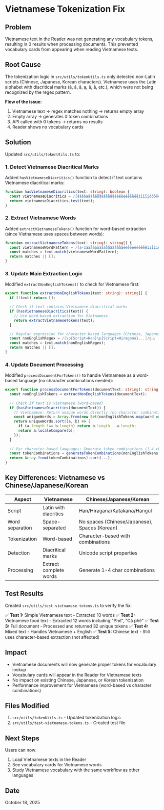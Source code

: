 # Vietnamese Tokenization Fix

## Problem
Vietnamese text in the Reader was not generating any vocabulary tokens, resulting in 0 results when processing documents. This prevented vocabulary cards from appearing when reading Vietnamese texts.

## Root Cause
The tokenization logic in `src/utils/tokenUtils.ts` only detected non-Latin scripts (Chinese, Japanese, Korean characters). Vietnamese uses the Latin alphabet with diacritical marks (á, ả, ã, ạ, ă, ắ, etc.), which were not being recognized by the regex pattern.

**Flow of the issue:**
1. Vietnamese text → regex matches nothing → returns empty array
2. Empty array → generates 0 token combinations  
3. API called with 0 tokens → returns no results
4. Reader shows no vocabulary cards

## Solution
Updated `src/utils/tokenUtils.ts` to:

### 1. Detect Vietnamese Diacritical Marks
Added `hasVietnameseDiacritics()` function to detect if text contains Vietnamese diacritical marks:
```typescript
function hasVietnameseDiacritics(text: string): boolean {
  const vietnameseDiacritics = /[áàảãạăắằẳẵặâấầẩẫậéèẻẽẹêếềểễệíìỉĩịóòỏõọôốồổỗộơớờởỡợúùủũụưứừửữựýỳỷỹỵđ]/i;
  return vietnameseDiacritics.test(text);
}
```

### 2. Extract Vietnamese Words
Added `extractVietnameseTokens()` function for word-based extraction (since Vietnamese uses spaces between words):
```typescript
function extractVietnameseTokens(text: string): string[] {
  const vietnameseWordPattern = /[a-záàảãạăắằẳẵặâấầẩẫậéèẻẽẹêếềểễệíìỉĩịóòỏõọôốồổỗộơớờởỡợúùủũụưứừửữựýỳỷỹỵđ]+/gi;
  const matches = text.match(vietnameseWordPattern);
  return matches || [];
}
```

### 3. Update Main Extraction Logic
Modified `extractNonEnglishTokens()` to check for Vietnamese first:
```typescript
export function extractNonEnglishTokens(text: string): string[] {
  if (!text) return [];

  // Check if text contains Vietnamese diacritical marks
  if (hasVietnameseDiacritics(text)) {
    // Use word-based extraction for Vietnamese
    return extractVietnameseTokens(text);
  }

  // Regular expression for character-based languages (Chinese, Japanese, Korean, etc.)
  const nonEnglishRegex = /[\p{Script=Han}\p{Script=Hiragana}...]/gu;
  const matches = text.match(nonEnglishRegex);
  return matches || [];
}
```

### 4. Update Document Processing
Modified `processDocumentForTokens()` to handle Vietnamese as a word-based language (no character combinations needed):
```typescript
export function processDocumentForTokens(documentText: string): string[] {
  const nonEnglishTokens = extractNonEnglishTokens(documentText);
  
  // Check if text is Vietnamese (word-based)
  if (hasVietnameseDiacritics(documentText)) {
    // Vietnamese: Return unique words directly (no character combinations)
    const uniqueWords = Array.from(new Set(nonEnglishTokens.map(word => word.toLowerCase())));
    return uniqueWords.sort((a, b) => {
      if (a.length !== b.length) return b.length - a.length;
      return a.localeCompare(b);
    });
  }
  
  // For character-based languages: Generate token combinations (1-4 characters)
  const tokenCombinations = generateTokenCombinations(nonEnglishTokens, 4);
  return Array.from(tokenCombinations).sort(...);
}
```

## Key Differences: Vietnamese vs Chinese/Japanese/Korean

| Aspect | Vietnamese | Chinese/Japanese/Korean |
|--------|-----------|------------------------|
| Script | Latin with diacritics | Han/Hiragana/Katakana/Hangul |
| Word separation | Space-separated | No spaces (Chinese/Japanese), Spaces (Korean) |
| Tokenization | Word-based | Character-based with combinations |
| Detection | Diacritical marks | Unicode script properties |
| Processing | Extract complete words | Generate 1-4 char combinations |

## Test Results
Created `src/utils/test-vietnamese-tokens.ts` to verify the fix:

✅ **Test 1:** Simple Vietnamese text - Extracted 10 words
✅ **Test 2:** Vietnamese food text - Extracted 12 words including "Phở", "Cà phê"
✅ **Test 3:** Full document - Processed and returned 32 unique tokens
✅ **Test 4:** Mixed text - Handles Vietnamese + English
✅ **Test 5:** Chinese text - Still uses character-based extraction (not affected)

## Impact
- Vietnamese documents will now generate proper tokens for vocabulary lookup
- Vocabulary cards will appear in the Reader for Vietnamese texts
- No impact on existing Chinese, Japanese, or Korean tokenization
- Performance improvement for Vietnamese (word-based vs character combinations)

## Files Modified
1. `src/utils/tokenUtils.ts` - Updated tokenization logic
2. `src/utils/test-vietnamese-tokens.ts` - Created test file

## Next Steps
Users can now:
1. Load Vietnamese texts in the Reader
2. See vocabulary cards for Vietnamese words
3. Study Vietnamese vocabulary with the same workflow as other languages

## Date
October 18, 2025
